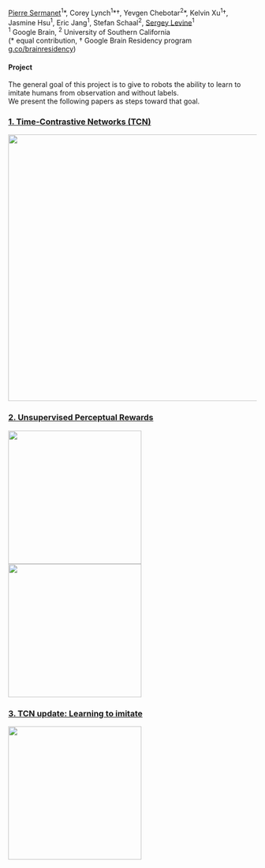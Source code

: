 [Pierre Sermanet](https://sermanet.github.io/home/)<sup>1</sup>\*, Corey Lynch<sup>1</sup>\*†, Yevgen Chebotar<sup>2</sup>\*, Kelvin Xu<sup>1</sup>†, Jasmine Hsu<sup>1</sup>, Eric Jang<sup>1</sup>, Stefan Schaal<sup>2</sup>, [Sergey Levine](https://people.eecs.berkeley.edu/~svlevine/)<sup>1</sup><br>
<sup>1</sup> Google Brain, <sup>2</sup> University of Southern California<br>
(* equal contribution, † Google Brain Residency program [g.co/brainresidency](https://research.google.com/teams/brain/residency/))

#### Project

The general goal of this project is to give to robots the ability to learn to imitate humans from observation and without labels.<br>
We present the following papers as steps toward that goal.

### [1. Time-Contrastive Networks (TCN)](https://sermanet.github.io/tcn/)

<img src='docs/figs/pose_squat.mov.gif' width='540'>

### [2. Unsupervised Perceptual Rewards ](https://sermanet.github.io/rewards/)

<img src='docs/figs/observation.gif' height='270'>  <img src='docs/figs/imitation.gif' height='270'>

### [3. TCN update: Learning to imitate ](https://sermanet.github.io/imitate/)

<img src='docs/figs/kuka_pouring.mov.gif' height='270'>
